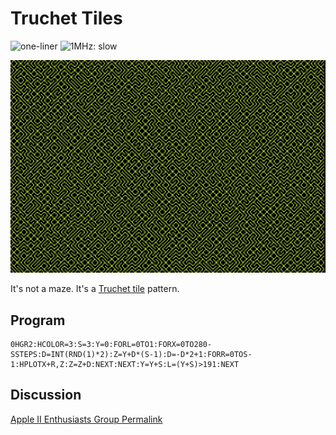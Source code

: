# Truchet Tiles

![one-liner](https://img.shields.io/badge/one--liner-orange) ![1MHz: slow](https://img.shields.io/badge/1MHz-slow-red)

![image](media/truchet-tiles.png "Truchet Tiles Screenshot")

It's not a maze. It's a [Truchet tile](https://en.wikipedia.org/wiki/Truchet_tiles) pattern.

## Program

```
0HGR2:HCOLOR=3:S=3:Y=0:FORL=0TO1:FORX=0TO280-SSTEPS:D=INT(RND(1)*2):Z=Y+D*(S-1):D=-D*2+1:FORR=0TOS-1:HPLOTX+R,Z:Z=Z+D:NEXT:NEXT:Y=Y+S:L=(Y+S)>191:NEXT
```

## Discussion

[Apple II Enthusiasts Group Permalink](https://www.facebook.com/groups/5251478676/posts/10162989967278677/)
